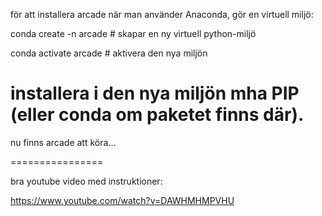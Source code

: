 

för att installera arcade när man använder Anaconda, gör en virtuell miljö:


conda create -n arcade  # skapar en ny virtuell python-miljö

conda activate arcade   # aktivera den nya miljön

# installera i den nya miljön mha PIP (eller conda om paketet finns där).


nu finns arcade att köra... 

================

bra youtube video med instruktioner:

https://www.youtube.com/watch?v=DAWHMHMPVHU



